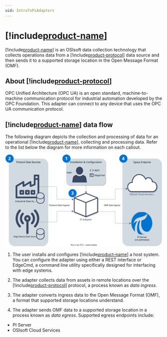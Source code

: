 ```yaml
---
uid: IntroToPiAdapters
---
```


# [!include[product-name](../_includes/inline/product-name.md)]

[!include[product-name](../_includes/inline/product-name.md)] is an OSIsoft data collection technology that collects operations data from a [!include[product-protocol](../_includes/inline/product-protocol.md)] data source and then sends it to a supported storage location in the Open Message Format (OMF).

## About [!include[product-protocol](../_includes/inline/product-protocol.md)]

OPC Unified Architecture (OPC UA) is an open standard, machine-to-machine communication protocol for industrial automation developed by the OPC Foundation. This adapter can connect to any device that uses the OPC UA communication protocol.

## [!include[product-name](../_includes/inline/product-name.md)] data flow

The following diagram depicts the collection and processing of data for an operational [!include[product-name](../_includes/inline/product-name.md)], collecting and processing data. Refer to the list below the diagram for more information on each callout.

<!-- Mark Bishop 3/3/22: The SVG file referenced below can be opened and edited using https://app.diagrams.net/ -->

![Adapter Data Flow](../images/adapter-data-flow.svg)

1. The user installs and configures [!include[product-name](../_includes/inline/product-name.md)] a host system. You can configure the adapter using either a REST interface or EdgeCmd, a command line utility specifically designed for interfacing with edge systems.
   
1. The adapter collects data from assets in remote locations over the [!include[product-protocol](../_includes/inline/product-protocol.md)] protocol, a process known as *data ingress*.

1. The adapter converts ingress data to the Open Message Format (OMF), a format that supported storage locations understand.

1. The adapter sends OMF data to a supported storage location in a process known as *data egress*. Supported egress endpoints include:

  * PI Server
  * OSIsoft Cloud Services

